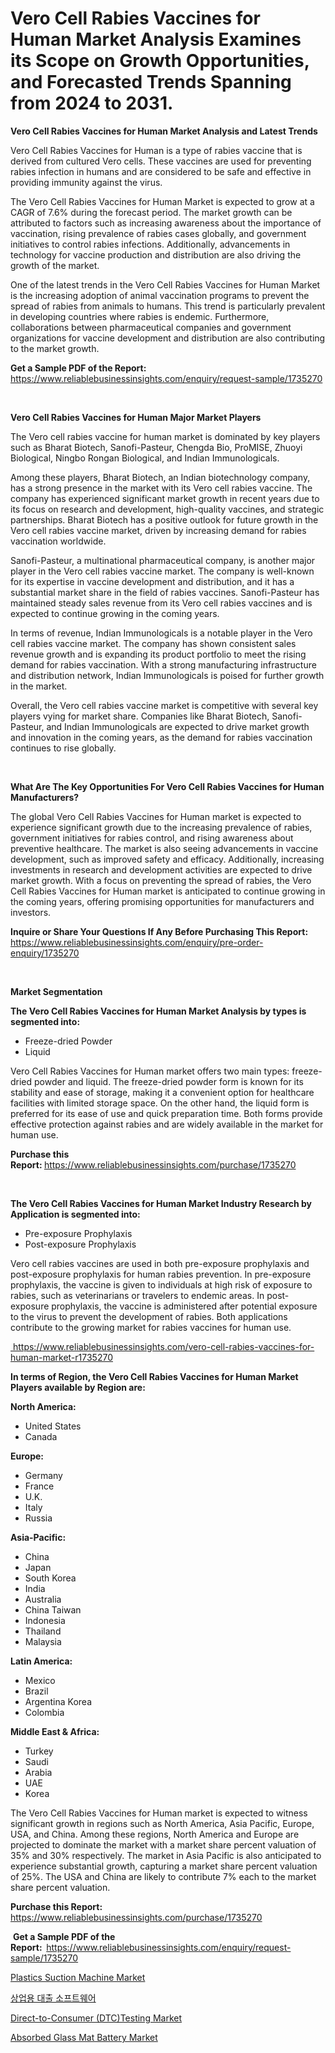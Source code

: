 <p><h1>Vero Cell Rabies Vaccines for Human Market Analysis Examines its Scope on Growth Opportunities, and Forecasted Trends Spanning from 2024 to 2031.</h1></p><p><strong>Vero Cell Rabies Vaccines for Human Market Analysis and Latest Trends</strong></p>
<p><p>Vero Cell Rabies Vaccines for Human is a type of rabies vaccine that is derived from cultured Vero cells. These vaccines are used for preventing rabies infection in humans and are considered to be safe and effective in providing immunity against the virus.</p><p>The Vero Cell Rabies Vaccines for Human Market is expected to grow at a CAGR of 7.6% during the forecast period. The market growth can be attributed to factors such as increasing awareness about the importance of vaccination, rising prevalence of rabies cases globally, and government initiatives to control rabies infections. Additionally, advancements in technology for vaccine production and distribution are also driving the growth of the market.</p><p>One of the latest trends in the Vero Cell Rabies Vaccines for Human Market is the increasing adoption of animal vaccination programs to prevent the spread of rabies from animals to humans. This trend is particularly prevalent in developing countries where rabies is endemic. Furthermore, collaborations between pharmaceutical companies and government organizations for vaccine development and distribution are also contributing to the market growth.</p></p>
<p><strong>Get a Sample PDF of the Report:&nbsp;</strong> <a href="https://www.reliablebusinessinsights.com/enquiry/request-sample/1735270">https://www.reliablebusinessinsights.com/enquiry/request-sample/1735270</a></p>
<p>&nbsp;</p>
<p><strong>Vero Cell Rabies Vaccines for Human Major Market Players</strong></p>
<p><p>The Vero cell rabies vaccine for human market is dominated by key players such as Bharat Biotech, Sanofi-Pasteur, Chengda Bio, ProMISE, Zhuoyi Biological, Ningbo Rongan Biological, and Indian Immunologicals. </p><p>Among these players, Bharat Biotech, an Indian biotechnology company, has a strong presence in the market with its Vero cell rabies vaccine. The company has experienced significant market growth in recent years due to its focus on research and development, high-quality vaccines, and strategic partnerships. Bharat Biotech has a positive outlook for future growth in the Vero cell rabies vaccine market, driven by increasing demand for rabies vaccination worldwide.</p><p>Sanofi-Pasteur, a multinational pharmaceutical company, is another major player in the Vero cell rabies vaccine market. The company is well-known for its expertise in vaccine development and distribution, and it has a substantial market share in the field of rabies vaccines. Sanofi-Pasteur has maintained steady sales revenue from its Vero cell rabies vaccines and is expected to continue growing in the coming years.</p><p>In terms of revenue, Indian Immunologicals is a notable player in the Vero cell rabies vaccine market. The company has shown consistent sales revenue growth and is expanding its product portfolio to meet the rising demand for rabies vaccination. With a strong manufacturing infrastructure and distribution network, Indian Immunologicals is poised for further growth in the market.</p><p>Overall, the Vero cell rabies vaccine market is competitive with several key players vying for market share. Companies like Bharat Biotech, Sanofi-Pasteur, and Indian Immunologicals are expected to drive market growth and innovation in the coming years, as the demand for rabies vaccination continues to rise globally.</p></p>
<p>&nbsp;</p>
<p><strong>What Are The Key Opportunities For Vero Cell Rabies Vaccines for Human Manufacturers?</strong></p>
<p><p>The global Vero Cell Rabies Vaccines for Human market is expected to experience significant growth due to the increasing prevalence of rabies, government initiatives for rabies control, and rising awareness about preventive healthcare. The market is also seeing advancements in vaccine development, such as improved safety and efficacy. Additionally, increasing investments in research and development activities are expected to drive market growth. With a focus on preventing the spread of rabies, the Vero Cell Rabies Vaccines for Human market is anticipated to continue growing in the coming years, offering promising opportunities for manufacturers and investors.</p></p>
<p><strong>Inquire or Share Your Questions If Any Before Purchasing This Report:</strong> <a href="https://www.reliablebusinessinsights.com/enquiry/pre-order-enquiry/1735270">https://www.reliablebusinessinsights.com/enquiry/pre-order-enquiry/1735270</a></p>
<p>&nbsp;</p>
<p><strong>Market Segmentation</strong></p>
<p><strong>The Vero Cell Rabies Vaccines for Human Market Analysis by types is segmented into:</strong></p>
<p><ul><li>Freeze-dried Powder</li><li>Liquid</li></ul></p>
<p><p>Vero Cell Rabies Vaccines for Human market offers two main types: freeze-dried powder and liquid. The freeze-dried powder form is known for its stability and ease of storage, making it a convenient option for healthcare facilities with limited storage space. On the other hand, the liquid form is preferred for its ease of use and quick preparation time. Both forms provide effective protection against rabies and are widely available in the market for human use.</p></p>
<p><strong>Purchase this Report:&nbsp;</strong><a href="https://www.reliablebusinessinsights.com/purchase/1735270">https://www.reliablebusinessinsights.com/purchase/1735270</a></p>
<p>&nbsp;</p>
<p><strong>The Vero Cell Rabies Vaccines for Human Market Industry Research by Application is segmented into:</strong></p>
<p><ul><li>Pre-exposure Prophylaxis</li><li>Post-exposure Prophylaxis</li></ul></p>
<p><p>Vero cell rabies vaccines are used in both pre-exposure prophylaxis and post-exposure prophylaxis for human rabies prevention. In pre-exposure prophylaxis, the vaccine is given to individuals at high risk of exposure to rabies, such as veterinarians or travelers to endemic areas. In post-exposure prophylaxis, the vaccine is administered after potential exposure to the virus to prevent the development of rabies. Both applications contribute to the growing market for rabies vaccines for human use.</p></p>
<p><a href="https://www.reliablebusinessinsights.com/vero-cell-rabies-vaccines-for-human-market-r1735270">&nbsp;https://www.reliablebusinessinsights.com/vero-cell-rabies-vaccines-for-human-market-r1735270</a></p>
<p><strong>In terms of Region, the Vero Cell Rabies Vaccines for Human Market Players available by Region are:</strong></p>
<p>
    <p> <strong> North America: </strong>
        <ul>
            <li>United States</li>
            <li>Canada</li>
        </ul>
        </p> 
    <p> <strong> Europe: </strong>
        <ul>
            <li>Germany</li>
            <li>France</li>
            <li>U.K.</li>
            <li>Italy</li>
            <li>Russia</li>
        </ul>
        </p> 
    <p> <strong> Asia-Pacific: </strong>
        <ul>
            <li>China</li>
            <li>Japan</li>
            <li>South Korea</li>
            <li>India</li>
            <li>Australia</li>
            <li>China Taiwan</li>
            <li>Indonesia</li>
            <li>Thailand</li>
            <li>Malaysia</li>
        </ul>
        </p> 
    <p> <strong> Latin America: </strong>
        <ul>
            <li>Mexico</li>
            <li>Brazil</li>
            <li>Argentina Korea</li>
            <li>Colombia</li>
        </ul>
        </p> 
    <p> <strong> Middle East & Africa: </strong>
        <ul>
            <li>Turkey</li>
            <li>Saudi</li>
            <li>Arabia</li>
            <li>UAE</li>
            <li>Korea</li>
        </ul>
    </p>
    </p>
<p><p>The Vero Cell Rabies Vaccines for Human market is expected to witness significant growth in regions such as North America, Asia Pacific, Europe, USA, and China. Among these regions, North America and Europe are projected to dominate the market with a market share percent valuation of 35% and 30% respectively. The market in Asia Pacific is also anticipated to experience substantial growth, capturing a market share percent valuation of 25%. The USA and China are likely to contribute 7% each to the market share percent valuation.</p></p>
<p><strong>Purchase this Report: </strong><a href="https://www.reliablebusinessinsights.com/purchase/1735270">https://www.reliablebusinessinsights.com/purchase/1735270</a></p>
<p>&nbsp;<strong>Get a Sample PDF of the Report:&nbsp;&nbsp;</strong><a href="https://www.reliablebusinessinsights.com/enquiry/request-sample/1735270">https://www.reliablebusinessinsights.com/enquiry/request-sample/1735270</a></p>
<p><strong></strong></p>
<p><p><a href="https://medium.com/@sdonald04328/global-plastics-suction-machine-market-analysis-trends-forecasts-and-growth-opportunities-2024-655d856efe56">Plastics Suction Machine Market</a></p><p><a href="https://github.com/muchswr/Market-Research-Report-List-1/blob/main/9595446184271.md">상업용 대출 소프트웨어</a></p><p><a href="https://github.com/piersRei1940/Market-Research-Report-List-1/blob/main/direct-to-consumer-dtctesting-market.md">Direct-to-Consumer (DTC)Testing Market</a></p><p><a href="https://medium.com/@eltaoberts/absorbed-glass-mat-battery-industry-analysis-report-its-market-size-share-trends-by-application-116d4f7e75d4">Absorbed Glass Mat Battery Market</a></p></p>
